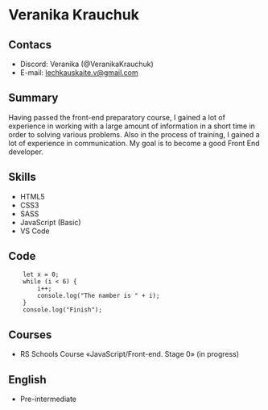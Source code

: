 # Veranika Krauchuk

## Contacs

+ Discord: Veranika (@VeranikaKrauchuk)
+ E-mail: lechkauskaite.v@gmail.com

## Summary

Having passed the front-end preparatory course, I gained a lot of experience in working with a large amount of information in a short time in order to
solving various problems. Also in the process of training, I gained a lot of experience in communication.
My goal is to become a good Front End developer.

## Skills

+ HTML5
+ CSS3
+ SASS
+ JavaScript (Basic)
+ VS Code

## Code

~~~console.log("Start");
    let x = 0;
    while (i < 6) {
        i++;
        console.log("The namber is " + i);
    }
    console.log("Finish");
~~~

## Courses

+ RS Schools Course «JavaScript/Front-end. Stage 0» (in progress)

## English

+ Pre-intermediate
